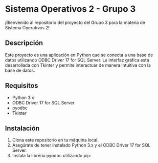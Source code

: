 # Sistema Operativos 2 - Grupo 3

¡Bienvenido al repositorio del proyecto del Grupo 3 para la materia de Sistema Operativos 2!

## Descripción
Este proyecto es una aplicación en Python que se conecta a una base de datos utilizando ODBC Driver 17 for SQL Server. La interfaz gráfica está desarrollada con Tkinter y permite interactuar de manera intuitiva con la base de datos.

## Requisitos
- Python 3.x
- ODBC Driver 17 for SQL Server
- pyodbc
- Tkinter

## Instalación
1. Clona este repositorio en tu máquina local.
2. Asegúrate de tener instalado Python 3.x y el ODBC Driver 17 for SQL Server.
3. Instala la librería pyodbc utilizando pip:
